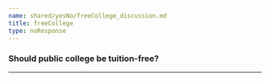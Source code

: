 ```yaml
---
name: shared/yesNo/freeCollege_discussion.md
title: freeCollege
type: noResponse
---
```


### Should public college be tuition-free?

---

